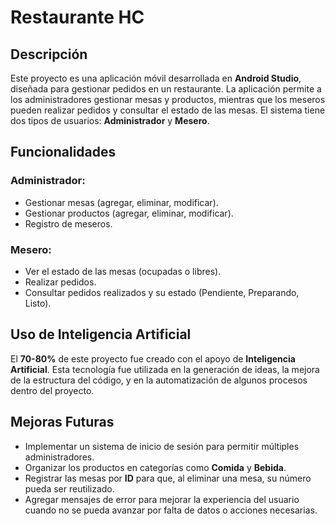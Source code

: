 # Restaurante HC

##  Descripción  
Este proyecto es una aplicación móvil desarrollada en **Android Studio**, diseñada para gestionar pedidos en un restaurante. La aplicación permite a los administradores gestionar mesas y productos, mientras que los meseros pueden realizar pedidos y consultar el estado de las mesas. El sistema tiene dos tipos de usuarios: **Administrador** y **Mesero**.

##   Funcionalidades  

###  Administrador:  
- Gestionar mesas (agregar, eliminar, modificar).  
- Gestionar productos (agregar, eliminar, modificar).  
- Registro de meseros.

###  Mesero:  
- Ver el estado de las mesas (ocupadas o libres).  
- Realizar pedidos.  
- Consultar pedidos realizados y su estado (Pendiente, Preparando, Listo).

##  Uso de Inteligencia Artificial  
El **70-80%** de este proyecto fue creado con el apoyo de **Inteligencia Artificial**. Esta tecnología fue utilizada en la generación de ideas, la mejora de la estructura del código, y en la automatización de algunos procesos dentro del proyecto.

##  Mejoras Futuras  
- Implementar un sistema de inicio de sesión para permitir múltiples administradores.  
- Organizar los productos en categorías como **Comida** y **Bebida**.  
- Registrar las mesas por **ID** para que, al eliminar una mesa, su número pueda ser reutilizado.  
- Agregar mensajes de error para mejorar la experiencia del usuario cuando no se pueda avanzar por falta de datos o acciones necesarias.

